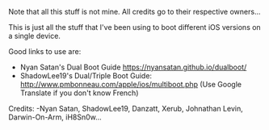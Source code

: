 Note that all this stuff is not mine. All credits go to their respective owners...

This is just all the stuff that I've been using to boot different iOS versions on a single device.

Good links to use are: 
  - Nyan Satan's Dual Boot Guide https://nyansatan.github.io/dualboot/
  - ShadowLee19's Dual/Triple Boot Guide: http://www.pmbonneau.com/apple/ios/multiboot.php (Use Google Translate if you don't know French)
  
  Credits: 
    -Nyan Satan, ShadowLee19, Danzatt, Xerub, Johnathan Levin, Darwin-On-Arm, iH8Sn0w...
